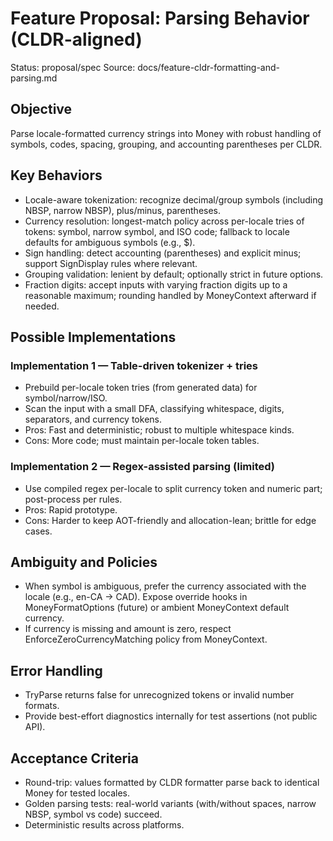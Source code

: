 # Feature Proposal: Parsing Behavior (CLDR-aligned)

Status: proposal/spec
Source: docs/feature-cldr-formatting-and-parsing.md

## Objective
Parse locale-formatted currency strings into Money with robust handling of symbols, codes, spacing, grouping, and accounting parentheses per CLDR.

## Key Behaviors
- Locale-aware tokenization: recognize decimal/group symbols (including NBSP, narrow NBSP), plus/minus, parentheses.
- Currency resolution: longest-match policy across per-locale tries of tokens: symbol, narrow symbol, and ISO code; fallback to locale defaults for ambiguous symbols (e.g., $).
- Sign handling: detect accounting (parentheses) and explicit minus; support SignDisplay rules where relevant.
- Grouping validation: lenient by default; optionally strict in future options.
- Fraction digits: accept inputs with varying fraction digits up to a reasonable maximum; rounding handled by MoneyContext afterward if needed.

## Possible Implementations

### Implementation 1 — Table-driven tokenizer + tries
- Prebuild per-locale token tries (from generated data) for symbol/narrow/ISO.
- Scan the input with a small DFA, classifying whitespace, digits, separators, and currency tokens.
- Pros: Fast and deterministic; robust to multiple whitespace kinds.
- Cons: More code; must maintain per-locale token tables.

### Implementation 2 — Regex-assisted parsing (limited)
- Use compiled regex per-locale to split currency token and numeric part; post-process per rules.
- Pros: Rapid prototype.
- Cons: Harder to keep AOT-friendly and allocation-lean; brittle for edge cases.

## Ambiguity and Policies
- When symbol is ambiguous, prefer the currency associated with the locale (e.g., en-CA → CAD). Expose override hooks in MoneyFormatOptions (future) or ambient MoneyContext default currency.
- If currency is missing and amount is zero, respect EnforceZeroCurrencyMatching policy from MoneyContext.

## Error Handling
- TryParse returns false for unrecognized tokens or invalid number formats.
- Provide best-effort diagnostics internally for test assertions (not public API).

## Acceptance Criteria
- Round-trip: values formatted by CLDR formatter parse back to identical Money for tested locales.
- Golden parsing tests: real-world variants (with/without spaces, narrow NBSP, symbol vs code) succeed.
- Deterministic results across platforms.
